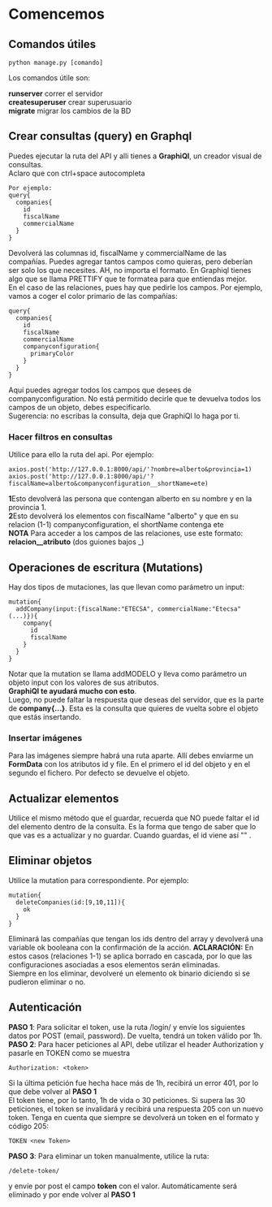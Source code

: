 # Comencemos

## Comandos útiles
```
python manage.py [comando]
```
Los comandos útile son:

**runserver** correr el servidor  
**createsuperuser** crear superusuario  
**migrate** migrar los cambios de la BD




## Crear consultas (query) en Graphql

Puedes ejecutar la ruta del API y alli tienes a **GraphiQl**, un creador visual de consultas.  
Aclaro que con ctrl+space autocompleta
```
Por ejemplo:
query{
  companies{
    id
    fiscalName
    commercialName
  }
}  
```
Devolverá las columnas id, fiscalName y commercialName de las compañías. Puedes agregar tantos campos como quieras, pero deberían ser solo los que necesites. AH, no importa el formato. En Graphiql tienes algo que se llama PRETTIFY que te formatea para que entiendas mejor.  
En el caso de las relaciones, pues hay que pedirle los campos. Por ejemplo, vamos a coger el color primario de las compañías:  
```
query{
  companies{
    id
    fiscalName
    commercialName
    companyconfiguration{
      primaryColor
    }
  }
}  
```
Aquí puedes agregar todos los campos que desees de companyconfiguration. No está permitido decirle que te devuelva todos los campos de un objeto, debes especificarlo.  
Sugerencia: no escribas la consulta, deja que GraphiQl lo haga por ti.  
### Hacer filtros en consultas
Utilice para ello la ruta del api. Por ejemplo:
```
axios.post('http://127.0.0.1:8000/api/'?nombre=alberto&provincia=1)
axios.post('http://127.0.0.1:8000/api/'?fiscalName=alberto&companyconfiguration__shortName=ete)
```
**1**Esto devolverá las persona que contengan alberto en su nombre y en la provincia 1.  
**2**Esto devolverá los elementos con fiscalName "alberto" y que en su relacion (1-1) companyconfiguration, el shortName contenga ete  
**NOTA** Para acceder a los campos de las relaciones, use este formato: **relacion__atributo** (dos guiones bajos _)



## Operaciones de escritura (Mutations)  

Hay dos tipos de mutaciones, las que llevan como parámetro un input:  
```
mutation{
  addCompany(input:{fiscalName:"ETECSA", commercialName:"Etecsa"(...)}){
    company{
      id
      fiscalName
    }
  }
}
```
Notar que la mutation se llama addMODELO y lleva como parámetro un objeto input con los valores de sus atributos.  
**GraphiQl te ayudará mucho con esto**.  
Luego, no puede faltar la respuesta que deseas del servidor, que es la parte de **company{...}**. Esta es la consulta que quieres de vuelta sobre el objeto que estás insertando.

### Insertar imágenes
Para las imágenes siempre habrá una ruta aparte. Allí debes enviarme un **FormData** con los atributos id y file. En el primero el id del objeto y en el segundo el fichero.
Por defecto se devuelve el objeto.

## Actualizar elementos
Utilice el mismo método que el guardar, recuerda que NO puede faltar el id del elemento dentro de la consulta. Es la forma que tengo de saber que lo que vas es a actualizar y no guardar. Cuando guardas, el id viene así "" .

## Eliminar objetos
Utilice la mutation para correspondiente. Por ejemplo:
```
mutation{
  deleteCompanies(id:[9,10,11]){
    ok
  }
}
```
Eliminará las compañías que tengan los ids dentro del array y devolverá una variable ok booleana con la confirmación de la acción.
**ACLARACIÓN:** En estos casos (relaciones 1-1) se aplica borrado en cascada, por lo que las configuraciones asociadas a esos elementos serán eliminadas.  
Siempre en los eliminar, devolveré un elemento ok binario diciendo si se pudieron eliminar o no.

## Autenticación
**PASO 1**: Para solicitar el token, use la ruta /login/ y envíe los siguientes datos por POST (email, password). De vuelta, tendrá un token válido por 1h.  
**PASO 2**: Para hacer peticiones al API, debe utilizar el header Authorization y pasarle en TOKEN como se muestra
```
Authorization: <token>
```
Si la última petición fue hecha hace más de 1h, recibirá un error 401, por lo que debe volver al **PASO 1**  
El token tiene, por lo tanto, 1h de vida o 30 peticiones. Si supera las 30 peticiones, el token se invalidará y recibirá una respuesta 205 con un nuevo token. Tenga en cuenta que siempre se devolverá un token en el formato y código 205:
```
TOKEN <new Token>
```
**PASO 3**: Para eliminar un token manualmente, utilice la ruta:
```
/delete-token/
```
y envíe por post el campo **token** con el valor. Automáticamente será eliminado y por ende volver al **PASO 1**




